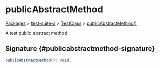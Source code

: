 # publicAbstractMethod

[Packages](/) &gt; [test-suite-a](/test-suite-a/) &gt; [TestClass](/test-suite-a/testclass-class/) &gt; [publicAbstractMethod()](/test-suite-a/testclass-class/publicabstractmethod-method)

A test public abstract method.

## Signature {#publicabstractmethod-signature}

```typescript
publicAbstractMethod(): void;
```
